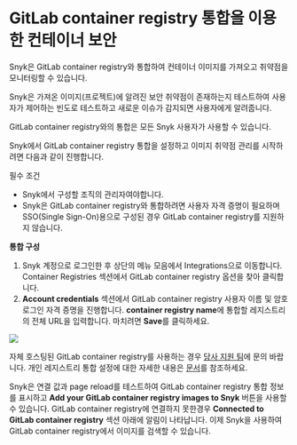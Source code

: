 # GitLab container registry 통합을 이용한 컨테이너 보안

Snyk은 GitLab container registry와 통합하여 컨테이너 이미지를 가져오고 취약점을 모니터링할 수 있습니다.

Snyk은 가져온 이미지(프로젝트)에 알려진 보안 취약점이 존재하는지 테스트하여 사용자가 제어하는 빈도로 테스트하고 새로운 이슈가 감지되면 사용자에게 알려줍니다.

GitLab container registry와의 통합은 모든 Snyk 사용자가 사용할 수 있습니다.

Snyk에서 GitLab container registry 통합을 설정하고 이미지 취약점 관리를 시작하려면 다음과 같이 진행합니다.

필수 조건

* Snyk에서 구성할 조직의 관리자여야합니다.
* Snyk은 GitLab container registry와 통합하려면 사용자 자격 증명이 필요하며 SSO(Single Sign-On)용으로 구성된 경우 GitLab container registry를 지원하지 않습니다.

**통합 구성**

1. Snyk 계정으로 로그인한 후 상단의 메뉴 모음에서 Integrations으로 이동합니다. Container Registries 섹션에서 GitLab container registry 옵션을 찾아 클릭합니다.
2. **Account credentials** 섹션에서 GitLab container registry 사용자 이름 및 암호 로그인 자격 증명을 진행합니다. **container registry name**에 통합할 레지스트리의 전체 URL을 입력합니다. 마치려면 **Save**를 클릭하세요.

![](../../../../.gitbook/assets/mceclip1-6-.png)

자체 호스팅된 GitLab container registry를 사용하는 경우 [당사 지원 팀](https://support.snyk.io/hc/en-us/requests/new)에 문의 바랍니다. 개인 레지스트리 통합 설정에 대한 자세한 내용은 [문서](../../integrate-self-hosted-container-registries/snyk-integration-to-self-hosted-container-registries.md)를 참조하세요.

Snyk은 연결 값과 page reload를 테스트하여 GitLab container registry 통합 정보를 표시하고 **Add your GitLab container registry images to Snyk** 버튼을 사용할 수 있습니다. GitLab container registry에 연결하지 못한경우 **Connected to GitLab container registry** 섹션 아래에 알림이 나타납니다. 이제 Snyk을 사용하여 GitLab container registry에서 이미지를 검색할 수 있습니다.
